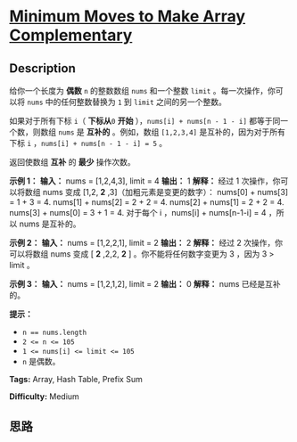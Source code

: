 # [Minimum Moves to Make Array Complementary][title]

## Description

给你一个长度为 **偶数** `n` 的整数数组 `nums` 和一个整数 `limit` 。每一次操作，你可以将 `nums` 中的任何整数替换为 `1`
到 `limit` 之间的另一个整数。

如果对于所有下标 `i`（ **下标从**`0` **开始** ），`nums[i] + nums[n - 1 - i]` 都等于同一个数，则数组
`nums` 是 **互补的** 。例如，数组 `[1,2,3,4]` 是互补的，因为对于所有下标 `i` ，`nums[i] + nums[n - 1 -
i] = 5` 。

返回使数组 **互补** 的 **最少** 操作次数。

**示例 1：**
            **输入：** nums = [1,2,4,3], limit = 4    **输出：** 1    **解释：** 经过 1 次操作，你可以将数组 nums 变成 [1,2, **2** ,3]（加粗元素是变更的数字）：    nums[0] + nums[3] = 1 + 3 = 4.    nums[1] + nums[2] = 2 + 2 = 4.    nums[2] + nums[1] = 2 + 2 = 4.    nums[3] + nums[0] = 3 + 1 = 4.    对于每个 i ，nums[i] + nums[n-1-i] = 4 ，所以 nums 是互补的。    

**示例 2：**
            **输入：** nums = [1,2,2,1], limit = 2    **输出：** 2    **解释：** 经过 2 次操作，你可以将数组 nums 变成 [ **2** ,2,2, **2** ] 。你不能将任何数字变更为 3 ，因为 3 > limit 。    

**示例 3：**
            **输入：** nums = [1,2,1,2], limit = 2    **输出：** 0    **解释：** nums 已经是互补的。    

**提示：**

  * `n == nums.length`
  * `2 <= n <= 105`
  * `1 <= nums[i] <= limit <= 105`
  * `n` 是偶数。


**Tags:** Array, Hash Table, Prefix Sum

**Difficulty:** Medium

## 思路

[title]: https://leetcode-cn.com/problems/minimum-moves-to-make-array-complementary
